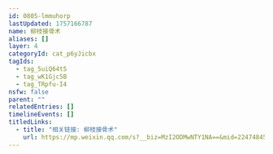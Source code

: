 ```yaml
---
id: 0805-lmmuhorp
lastUpdated: 1757166787
name: 柳枝接骨术
aliases: []
layer: 4
categoryId: cat_p6yJicbx
tagIds:
  - tag_5uiQ64t5
  - tag_wK1Gjc5B
  - tag_TRpfu-I4
nsfw: false
parent: ""
relatedEntries: []
timelineEvents: []
titledLinks:
  - title: "相关链接: 柳枝接骨术"
    url: https://mp.weixin.qq.com/s?__biz=MzI2ODMwNTY1NA==&mid=2247484522&idx=1&sn=c026dda6827afbdcf234cbfced4898d7&chksm=eaf0d1f3dd8758e58e6148633d8dc720670125146e2b3584d2a9f9c5b455674a9b06a002f082&scene=27
---
```


